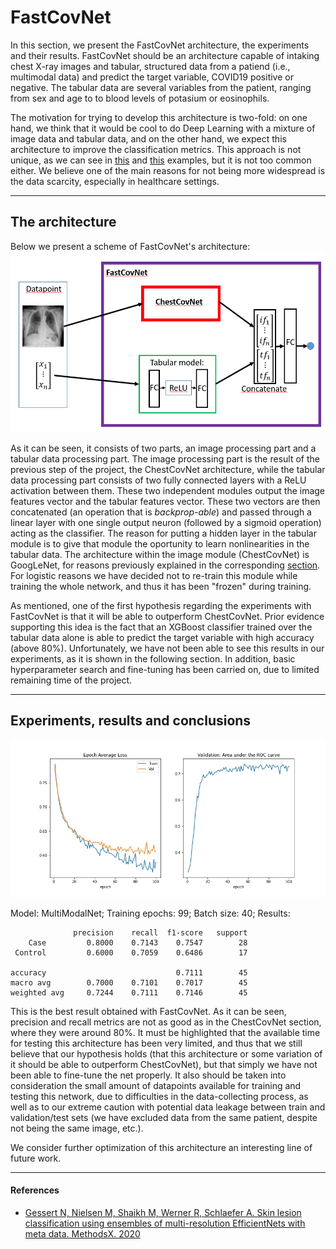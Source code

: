 # FastCovNet

In this section, we present the FastCovNet architecture, the experiments and their results. FastCovNet should be an architecture capable of intaking chest X-ray images and tabular, structured data from a patiend (i.e., multimodal data) and predict the target variable, COVID19 positive or negative. The tabular data are several variables from the patient, ranging from sex and age to to blood levels of potasium or eosinophils. 

The motivation for trying to develop this architecture is two-fold: on one hand, we think that it would be cool to do Deep Learning with a mixture of image data and tabular data, and on the other hand, we expect this architecture to improve the classification metrics. This approach is not unique, as we can see in [this](https://github.com/naity/image_tabular) and [this](https://www.ncbi.nlm.nih.gov/pmc/articles/PMC7150512/pdf/main.pdf) examples, but it is not too common either. We believe one of the main reasons for not being more widespread is the data scarcity, especially in healthcare settings.

-------------------------------------

## The architecture

Below we present a scheme of FastCovNet's architecture:
![FastCovNet Architecture](FastCovNet.PNG)

As it can be seen, it consists of two parts, an image processing part and a tabular data processing part. The image processing part is the result of the previous step of the project, the ChestCovNet architecture, while the tabular data processing part consists of two fully connected layers with a ReLU activation between them. These two independent modules output the image features vector and the tabular features vector. These two vectors are then concatenated (an operation that is *backprop-able*) and passed through a linear layer with one single output neuron (followed by a sigmoid operation) acting as the classifier. The reason for putting a hidden layer in the tabular module is to give that module the oportunity to learn nonlinearities in the tabular data. The architecture within the image module (ChestCovNet) is GoogLeNet, for reasons previously explained in the corresponding [section](https://github.com/FastCovNetProject/FastCovNetProject/tree/main/COVID%20Classification/ChestCovNet). For logistic reasons we have decided not to re-train this module while training the whole network, and thus it has been "frozen" during training.

As mentioned, one of the first hypothesis regarding the experiments with FastCovNet is that it will be able to outperform ChestCovNet. Prior evidence supporting this idea is the fact that an XGBoost classifier trained over the tabular data alone is able to predict the target variable with high accuracy (above 80%). Unfortunately, we have not been able to see this results in our experiments, as it is shown in the following section. In addition, basic hyperparameter search and fine-tuning has been carried on, due to limited remaining time of the project.

-------------------------------------

## Experiments, results and conclusions

![FastCovNet training](https://github.com/FastCovNetProject/FastCovNetProject/blob/main/COVID%20Classification/FastCovNet/Experiments/Fastcovnet/Exp4.jpg)

Model: MultiModalNet; Training epochs: 99; Batch size: 40; Results: 

                  precision    recall  f1-score   support
        Case         0.8000    0.7143    0.7547        28
     Control         0.6000    0.7059    0.6486        17

    accuracy                             0.7111        45
    macro avg        0.7000    0.7101    0.7017        45
    weighted avg     0.7244    0.7111    0.7146        45

This is the best result obtained with FastCovNet. As it can be seen, precision and recall metrics are not as good as in the ChestCovNet section, where they were around 80%. It must be highlighted that the available time for testing this architecture has been very limited, and thus that we still believe that our hypothesis holds (that this architecture or some variation of it should be able to outperform ChestCovNet), but that simply we have not been able to fine-tune the net properly. It also should be taken into consideration the small amount of datapoints available for training and testing this network, due to difficulties in the data-collecting process, as well as to our extreme caution with potential data leakage between train and validation/test sets (we have excluded data from the same patient, despite not being the same image, etc.).

We consider further optimization of this architecture an interesting line of future work.


-------------------------------------

#### References

* [Gessert N, Nielsen M, Shaikh M, Werner R, Schlaefer A. Skin lesion classification using ensembles of multi-resolution EfficientNets with meta data. MethodsX. 2020](https://www.ncbi.nlm.nih.gov/pmc/articles/PMC7150512/pdf/main.pdf)
